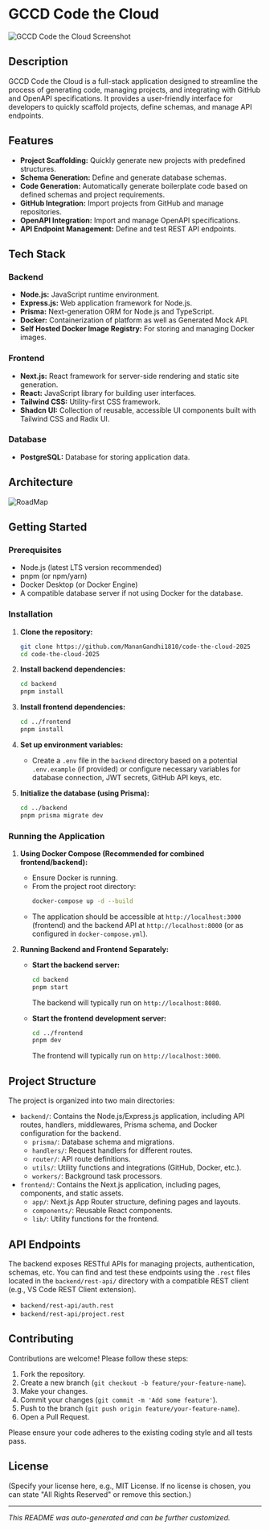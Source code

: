 # GCCD Code the Cloud

![GCCD Code the Cloud Screenshot](./seo.png)

## Description

GCCD Code the Cloud is a full-stack application designed to streamline the process of generating code, managing projects, and integrating with GitHub and OpenAPI specifications. It provides a user-friendly interface for developers to quickly scaffold projects, define schemas, and manage API endpoints.

## Features

- **Project Scaffolding:** Quickly generate new projects with predefined structures.
- **Schema Generation:** Define and generate database schemas.
- **Code Generation:** Automatically generate boilerplate code based on defined schemas and project requirements.
- **GitHub Integration:** Import projects from GitHub and manage repositories.
- **OpenAPI Integration:** Import and manage OpenAPI specifications.
- **API Endpoint Management:** Define and test REST API endpoints.

## Tech Stack

### Backend

- **Node.js:** JavaScript runtime environment.
- **Express.js:** Web application framework for Node.js.
- **Prisma:** Next-generation ORM for Node.js and TypeScript.
- **Docker:** Containerization of platform as well as Generated Mock API.
- **Self Hosted Docker Image Registry:** For storing and managing Docker images.

### Frontend

- **Next.js:** React framework for server-side rendering and static site generation.
- **React:** JavaScript library for building user interfaces.
- **Tailwind CSS:** Utility-first CSS framework.
- **Shadcn UI:** Collection of reusable, accessible UI components built with Tailwind CSS and Radix UI.

### Database

- **PostgreSQL:** Database for storing application data.


## Architecture
![RoadMap](./roadmap.jpg)

## Getting Started

### Prerequisites

- Node.js (latest LTS version recommended)
- pnpm (or npm/yarn)
- Docker Desktop (or Docker Engine)
- A compatible database server if not using Docker for the database.

### Installation

1.  **Clone the repository:**

    ```bash
    git clone https://github.com/MananGandhi1810/code-the-cloud-2025
    cd code-the-cloud-2025
    ```

2.  **Install backend dependencies:**

    ```bash
    cd backend
    pnpm install
    ```

3.  **Install frontend dependencies:**

    ```bash
    cd ../frontend
    pnpm install
    ```

4.  **Set up environment variables:**

    - Create a `.env` file in the `backend` directory based on a potential `.env.example` (if provided) or configure necessary variables for database connection, JWT secrets, GitHub API keys, etc.

5.  **Initialize the database (using Prisma):**
    ```bash
    cd ../backend
    pnpm prisma migrate dev
    ```

### Running the Application

1.  **Using Docker Compose (Recommended for combined frontend/backend):**

    - Ensure Docker is running.
    - From the project root directory:
      ```bash
      docker-compose up -d --build
      ```
    - The application should be accessible at `http://localhost:3000` (frontend) and the backend API at `http://localhost:8000` (or as configured in `docker-compose.yml`).

2.  **Running Backend and Frontend Separately:**

    - **Start the backend server:**

      ```bash
      cd backend
      pnpm start
      ```

      The backend will typically run on `http://localhost:8080`.

    - **Start the frontend development server:**
      ```bash
      cd ../frontend
      pnpm dev
      ```
      The frontend will typically run on `http://localhost:3000`.

## Project Structure

The project is organized into two main directories:

- `backend/`: Contains the Node.js/Express.js application, including API routes, handlers, middlewares, Prisma schema, and Docker configuration for the backend.
  - `prisma/`: Database schema and migrations.
  - `handlers/`: Request handlers for different routes.
  - `router/`: API route definitions.
  - `utils/`: Utility functions and integrations (GitHub, Docker, etc.).
  - `workers/`: Background task processors.
- `frontend/`: Contains the Next.js application, including pages, components, and static assets.
  - `app/`: Next.js App Router structure, defining pages and layouts.
  - `components/`: Reusable React components.
  - `lib/`: Utility functions for the frontend.

## API Endpoints

The backend exposes RESTful APIs for managing projects, authentication, schemas, etc.
You can find and test these endpoints using the `.rest` files located in the `backend/rest-api/` directory with a compatible REST client (e.g., VS Code REST Client extension).

- `backend/rest-api/auth.rest`
- `backend/rest-api/project.rest`

## Contributing

Contributions are welcome! Please follow these steps:

1.  Fork the repository.
2.  Create a new branch (`git checkout -b feature/your-feature-name`).
3.  Make your changes.
4.  Commit your changes (`git commit -m 'Add some feature'`).
5.  Push to the branch (`git push origin feature/your-feature-name`).
6.  Open a Pull Request.

Please ensure your code adheres to the existing coding style and all tests pass.

## License

(Specify your license here, e.g., MIT License. If no license is chosen, you can state "All Rights Reserved" or remove this section.)

---

_This README was auto-generated and can be further customized._
